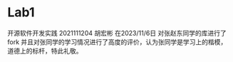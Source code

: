 # Lab1
开源软件开发实践
2021111204 胡宏彬 在2023/11/6日 对张赵东同学的库进行了fork
并且对张同学的学习情况进行了高度的评价，认为张同学是学习上的楷模，道德上的标杆，特此礼敬。